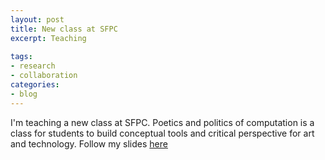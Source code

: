 ```yaml
---
layout: post
title: New class at SFPC
excerpt: Teaching
 
tags: 
- research
- collaboration
categories:
- blog
---
```


I'm teaching a new class at SFPC. Poetics and politics of computation is a class for students to build conceptual tools and critical perspective for art and technology. Follow my slides [here](http://tchoi8.github.io/poetic-computation-16)
